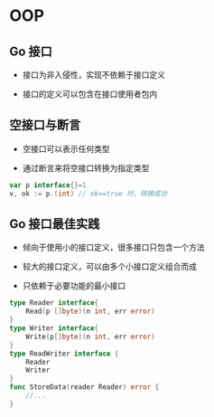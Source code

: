 # OOP

## Go 接口

+ 接口为非入侵性，实现不依赖于接口定义

+ 接口的定义可以包含在接口使用者包内

## 空接口与断言

+ 空接口可以表示任何类型

+ 通过断言来将空接口转换为指定类型

```go
var p interface{}=1
v, ok := p.(int) // ok==true 时，转换成功
```

## Go 接口最佳实践

+ 倾向于使用小的接口定义，很多接口只包含一个方法

+ 较大的接口定义，可以由多个小接口定义组合而成

+ 只依赖于必要功能的最小接口

```go
type Reader interface{
    Read(p []byte)(n int, err error)
}
type Writer interface{
    Write(p[]byte)(n int, err error)
}
type ReadWriter interface {
    Reader
    Writer
}
func StoreData(reader Reader) error {
    //...
}
```

